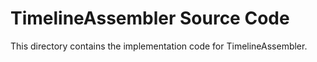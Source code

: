 # TimelineAssembler Source Code

This directory contains the implementation code for TimelineAssembler.
